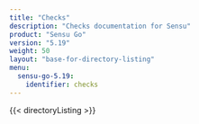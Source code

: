```yaml
---
title: "Checks"
description: "Checks documentation for Sensu"
product: "Sensu Go"
version: "5.19"
weight: 50
layout: "base-for-directory-listing"
menu:
  sensu-go-5.19:
    identifier: checks
---
```


{{< directoryListing >}}
